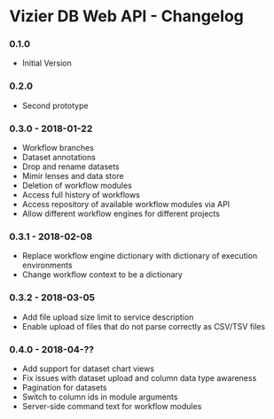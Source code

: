 # Vizier DB Web API - Changelog

### 0.1.0

* Initial Version

### 0.2.0

* Second prototype

### 0.3.0 - 2018-01-22

* Workflow branches
* Dataset annotations
* Drop and rename datasets
* Mimir lenses and data store
* Deletion of workflow modules
* Access full history of workflows
* Access repository of available workflow modules via API
* Allow different workflow engines for different projects

### 0.3.1 - 2018-02-08

* Replace workflow engine dictionary with dictionary of execution environments
* Change workflow context to be a dictionary


### 0.3.2 - 2018-03-05

* Add file upload size limit to service description
* Enable upload of files that do not parse correctly as CSV/TSV files


### 0.4.0 - 2018-04-??

* Add support for dataset chart views
* Fix issues with dataset upload and column data type awareness
* Pagination for datasets
* Switch to column ids in module arguments
* Server-side command text for workflow modules
